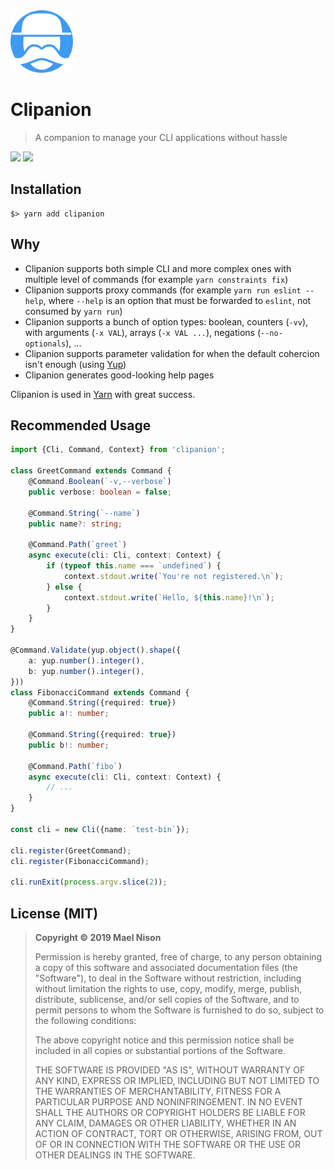 <img src="./logo.svg" width="100" />

# Clipanion

> A companion to manage your CLI applications without hassle

[![](https://img.shields.io/npm/v/clipanion.svg)]() [![](https://img.shields.io/npm/l/clipanion.svg)]()

## Installation

```
$> yarn add clipanion
```

## Why

  - Clipanion supports both simple CLI and more complex ones with multiple level of commands (for example `yarn constraints fix`)
  - Clipanion supports proxy commands (for example `yarn run eslint --help`, where `--help` is an option that must be forwarded to `eslint`, not consumed by `yarn run`)
  - Clipanion supports a bunch of option types: boolean, counters (`-vv`), with arguments (`-x VAL`), arrays (`-x VAL ...`), negations (`--no-optionals`), ...
  - Clipanion supports parameter validation for when the default cohercion isn't enough (using [Yup](https://github.com/jquense/yup))
  - Clipanion generates good-looking help pages

Clipanion is used in [Yarn](https://github.com/yarnpkg/berry) with great success.

## Recommended Usage

```ts
import {Cli, Command, Context} from 'clipanion';

class GreetCommand extends Command {
    @Command.Boolean(`-v,--verbose`)
    public verbose: boolean = false;

    @Command.String(`--name`)
    public name?: string;

    @Command.Path(`greet`)
    async execute(cli: Cli, context: Context) {
        if (typeof this.name === `undefined`) {
            context.stdout.write(`You're not registered.\n`);
        } else {
            context.stdout.write(`Hello, ${this.name}!\n`);
        }
    }
}

@Command.Validate(yup.object().shape({
    a: yup.number().integer(),
    b: yup.number().integer(),
}))
class FibonacciCommand extends Command {
    @Command.String({required: true})
    public a!: number;

    @Command.String({required: true})
    public b!: number;

    @Command.Path(`fibo`)
    async execute(cli: Cli, context: Context) {
        // ...
    }
}

const cli = new Cli({name: `test-bin`});

cli.register(GreetCommand);
cli.register(FibonacciCommand);

cli.runExit(process.argv.slice(2));
```

## License (MIT)

> **Copyright © 2019 Mael Nison**
>
> Permission is hereby granted, free of charge, to any person obtaining a copy of this software and associated documentation files (the "Software"), to deal in the Software without restriction, including without limitation the rights to use, copy, modify, merge, publish, distribute, sublicense, and/or sell copies of the Software, and to permit persons to whom the Software is furnished to do so, subject to the following conditions:
>
> The above copyright notice and this permission notice shall be included in all copies or substantial portions of the Software.
>
> THE SOFTWARE IS PROVIDED "AS IS", WITHOUT WARRANTY OF ANY KIND, EXPRESS OR IMPLIED, INCLUDING BUT NOT LIMITED TO THE WARRANTIES OF MERCHANTABILITY, FITNESS FOR A PARTICULAR PURPOSE AND NONINFRINGEMENT. IN NO EVENT SHALL THE AUTHORS OR COPYRIGHT HOLDERS BE LIABLE FOR ANY CLAIM, DAMAGES OR OTHER LIABILITY, WHETHER IN AN ACTION OF CONTRACT, TORT OR OTHERWISE, ARISING FROM, OUT OF OR IN CONNECTION WITH THE SOFTWARE OR THE USE OR OTHER DEALINGS IN THE SOFTWARE.
